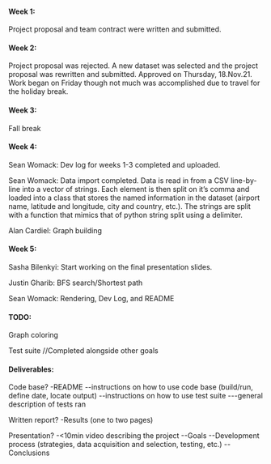 #### Week 1:

Project proposal and team contract were written and submitted.

#### Week 2:

Project proposal was rejected. A new dataset was selected and the project proposal
was rewritten and submitted. Approved on Thursday, 18.Nov.21. Work began on Friday
though not much was accomplished due to travel for the holiday break.

#### Week 3:

Fall break

#### Week 4:

Sean Womack: Dev log for weeks 1-3 completed and uploaded.

Sean Womack: Data import completed. Data is read in from a CSV line-by-line into a
vector of strings. Each element is then split on it’s comma and loaded into a class
that stores the named information in the dataset (airport name, latitude and longitude,
city and country, etc.). The strings are split with a function that mimics that of
python string split using a delimiter.

Alan Cardiel: Graph building

#### Week 5:

Sasha Bilenkyi: Start working on the final presentation slides. 

Justin Gharib: BFS search/Shortest path

Sean Womack: Rendering, Dev Log, and README

#### TODO:

Graph coloring

Test suite //Completed alongside other goals


#### Deliverables:

Code base?
-README
--instructions on how to use code base (build/run, define date, locate output)
--instructions on how to use test suite
---general description of tests ran

Written report?
-Results (one to two pages)

Presentation?
-<10min video describing the project
--Goals
--Development process (strategies, data acquisition and selection, testing, etc.)
--Conclusions
